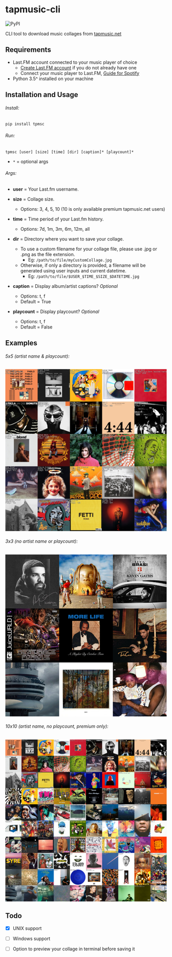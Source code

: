 # tapmusic-cli
![PyPI](https://img.shields.io/pypi/v/tpmsc?color=g)

CLI tool to download music collages from [tapmusic.net](https://tapmusic.net/)

## Requirements

-  Last.FM account connected to your music player of choice
   - [Create Last.FM account](https://www.last.fm/home) if you do not already have one
   - Connect your music player to Last.FM, [Guide for Spotify ](https://community.spotify.com/t5/FAQs/How-can-I-connect-Spotify-to-Last-fm/ta-p/4795301)
-  Python 3.5^ installed on your machine

## Installation and Usage

###### Install: 
`pip install tpmsc`

###### Run: 
`tpmsc [user] [size] [time] [dir] [caption]* [playcount]*`
   -  `*` = optional args

###### Args:
   -  **user** = Your Last.fm username.
   -  **size** = Collage size.
      -  Options: 3, 4, 5, 10 (10 is only available premium tapmusic.net users)
      
   -  **time** = Time period of your Last.fm history.
      -  Options: 7d, 1m, 3m, 6m, 12m, all
      
   -  **dir** = Directory where you want to save your collage.
      -  To use a custom filename for your collage file, please use .jpg or .png as the file extension.
         - Eg: `/path/to/file/myCustomCollage.jpg`
      -  Otherwise, if only a directory is provided, a filename will be generated using user inputs and current datetime.
         -  Eg: `/path/to/file/$USER_$TIME_$SIZE_$DATETIME.jpg`
         
   -  **caption** = Display album/artist captions? *Optional*
      -  Options: t, f
      -  Default = True
      
   -  **playcount** = Display playcount? *Optional*
      -  Options: t, f
      -  Default = False

## Examples
###### 5x5 (artist name & playcount):

![5x5](/images/5x5_playcount.jpg)

###### 3x3 (no artist name or playcount):

![3x3](/images/3x3.jpg)

###### 10x10 (artist name, no playcount, premium only):

![10x10](/images/10x10.jpg)

## Todo
- [x] UNIX support

- [ ] Windows support

- [ ] Option to preview your collage in terminal before saving it



